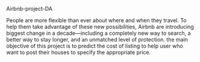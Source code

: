 Airbnb-project-DA
 
 People are more flexible than ever about where and when they travel. To help them take advantage of
these new possibilities, Airbnb are introducing biggest change in a decade—including a completely new
way to search, a better way to stay longer, and an unmatched level of protection. the main objective of this
project is to predict the cost of listing to help user who want to post their houses to specify the appropriate
price.
